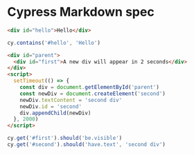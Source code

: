 # Cypress Markdown spec

<!-- fiddle Example -->
```html
<div id="hello">Hello</div>
```

```js
cy.contains('#hello', 'Hello')
```
<!-- fiddle.end -->

<!-- fiddle Another example -->
```html
<div id="parent">
  <div id="first">A new div will appear in 2 seconds</div>
</div>
<script>
  setTimeout(() => {
    const div = document.getElementById('parent')
    const newDiv = document.createElement('second')
    newDiv.textContent = 'second div'
    newDiv.id = 'second'
    div.appendChild(newDiv)
  }, 2000)
</script>
```

```js
cy.get('#first').should('be.visible')
cy.get('#second').should('have.text', 'second div')
```
<!-- fiddle.end -->
